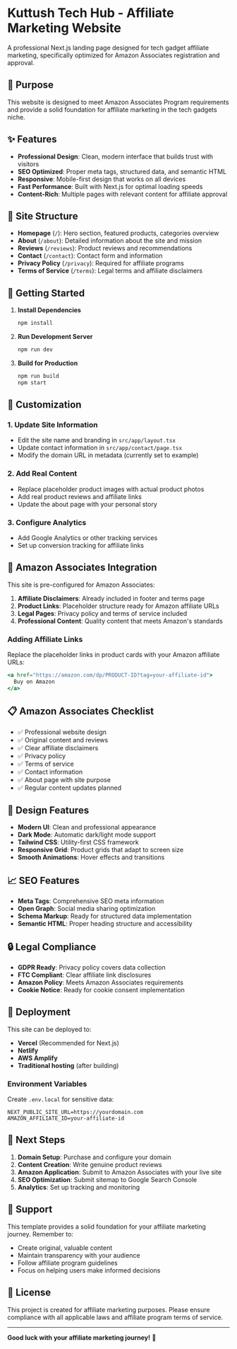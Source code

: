 # Kuttush Tech Hub - Affiliate Marketing Website

A professional Next.js landing page designed for tech gadget affiliate marketing, specifically optimized for Amazon Associates registration and approval.

## 🎯 Purpose

This website is designed to meet Amazon Associates Program requirements and provide a solid foundation for affiliate marketing in the tech gadgets niche.

## ✨ Features

- **Professional Design**: Clean, modern interface that builds trust with visitors
- **SEO Optimized**: Proper meta tags, structured data, and semantic HTML
- **Responsive**: Mobile-first design that works on all devices
- **Fast Performance**: Built with Next.js for optimal loading speeds
- **Content-Rich**: Multiple pages with relevant content for affiliate approval

## 📁 Site Structure

- **Homepage** (`/`): Hero section, featured products, categories overview
- **About** (`/about`): Detailed information about the site and mission
- **Reviews** (`/reviews`): Product reviews and recommendations
- **Contact** (`/contact`): Contact form and information
- **Privacy Policy** (`/privacy`): Required for affiliate programs
- **Terms of Service** (`/terms`): Legal terms and affiliate disclaimers

## 🚀 Getting Started

1. **Install Dependencies**
   ```bash
   npm install
   ```

2. **Run Development Server**
   ```bash
   npm run dev
   ```

3. **Build for Production**
   ```bash
   npm run build
   npm start
   ```

## 🔧 Customization

### 1. Update Site Information
- Edit the site name and branding in `src/app/layout.tsx`
- Update contact information in `src/app/contact/page.tsx`
- Modify the domain URL in metadata (currently set to example)

### 2. Add Real Content
- Replace placeholder product images with actual product photos
- Add real product reviews and affiliate links
- Update the about page with your personal story

### 3. Configure Analytics
- Add Google Analytics or other tracking services
- Set up conversion tracking for affiliate links

## 🛒 Amazon Associates Integration

This site is pre-configured for Amazon Associates:

1. **Affiliate Disclaimers**: Already included in footer and terms page
2. **Product Links**: Placeholder structure ready for Amazon affiliate URLs
3. **Legal Pages**: Privacy policy and terms of service included
4. **Professional Content**: Quality content that meets Amazon's standards

### Adding Affiliate Links
Replace the placeholder links in product cards with your Amazon affiliate URLs:
```jsx
<a href="https://amazon.com/dp/PRODUCT-ID?tag=your-affiliate-id">
  Buy on Amazon
</a>
```

## 📋 Amazon Associates Checklist

- ✅ Professional website design
- ✅ Original content and reviews
- ✅ Clear affiliate disclaimers
- ✅ Privacy policy
- ✅ Terms of service
- ✅ Contact information
- ✅ About page with site purpose
- ✅ Regular content updates planned

## 🎨 Design Features

- **Modern UI**: Clean and professional appearance
- **Dark Mode**: Automatic dark/light mode support
- **Tailwind CSS**: Utility-first CSS framework
- **Responsive Grid**: Product grids that adapt to screen size
- **Smooth Animations**: Hover effects and transitions

## 📈 SEO Features

- **Meta Tags**: Comprehensive SEO meta information
- **Open Graph**: Social media sharing optimization
- **Schema Markup**: Ready for structured data implementation
- **Semantic HTML**: Proper heading structure and accessibility

## 🔒 Legal Compliance

- **GDPR Ready**: Privacy policy covers data collection
- **FTC Compliant**: Clear affiliate link disclosures
- **Amazon Policy**: Meets Amazon Associates requirements
- **Cookie Notice**: Ready for cookie consent implementation

## 🚀 Deployment

This site can be deployed to:

- **Vercel** (Recommended for Next.js)
- **Netlify**
- **AWS Amplify**
- **Traditional hosting** (after building)

### Environment Variables
Create `.env.local` for sensitive data:
```
NEXT_PUBLIC_SITE_URL=https://yourdomain.com
AMAZON_AFFILIATE_ID=your-affiliate-id
```

## 🎯 Next Steps

1. **Domain Setup**: Purchase and configure your domain
2. **Content Creation**: Write genuine product reviews
3. **Amazon Application**: Submit to Amazon Associates with your live site
4. **SEO Optimization**: Submit sitemap to Google Search Console
5. **Analytics**: Set up tracking and monitoring

## 🤝 Support

This template provides a solid foundation for your affiliate marketing journey. Remember to:

- Create original, valuable content
- Maintain transparency with your audience
- Follow affiliate program guidelines
- Focus on helping users make informed decisions

## 📝 License

This project is created for affiliate marketing purposes. Please ensure compliance with all applicable laws and affiliate program terms of service.

---

**Good luck with your affiliate marketing journey!** 🚀

